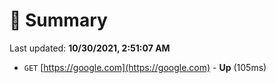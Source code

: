 # 📖 Summary
Last updated: **10/30/2021, 2:51:07 AM**

- `GET` [https://google.com](https://google.com) - **Up** (105ms)
